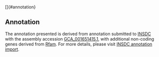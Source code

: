 []{#annotation}

Annotation
----------

The annotation presented is derived from annotation submitted to
[INSDC](http://www.insdc.org) with the assembly accession
[GCA\_001651415.1](http://www.ebi.ac.uk/ena/data/view/GCA_001651415.1),
with additional non-coding genes derived from
[Rfam](http://rfam.xfam.org/). For more details, please visit [INSDC
annotation
import](http://ensemblgenomes.org/info/data/insdc_annotation).
